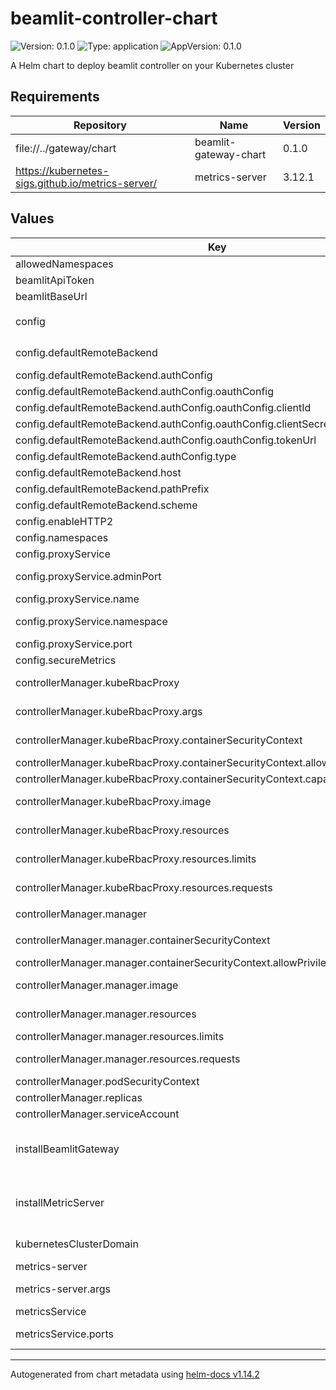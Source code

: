 # beamlit-controller-chart

![Version: 0.1.0](https://img.shields.io/badge/Version-0.1.0-informational?style=flat-square) ![Type: application](https://img.shields.io/badge/Type-application-informational?style=flat-square) ![AppVersion: 0.1.0](https://img.shields.io/badge/AppVersion-0.1.0-informational?style=flat-square)

A Helm chart to deploy beamlit controller on your Kubernetes cluster

## Requirements

| Repository | Name | Version |
|------------|------|---------|
| file://../gateway/chart | beamlit-gateway-chart | 0.1.0 |
| https://kubernetes-sigs.github.io/metrics-server/ | metrics-server | 3.12.1 |

## Values

| Key | Type | Default | Description |
|-----|------|---------|-------------|
| allowedNamespaces | list | `["default"]` | allowed namespaces |
| beamlitApiToken | string | `"REPLACE_ME"` | beamlit api token |
| beamlitBaseUrl | string | `"https://api.beamlit.dev/v0"` | beamlit base url |
| config | object | `{"defaultRemoteBackend":{"authConfig":{"oauthConfig":{"clientId":"REPLACE_ME","clientSecret":"REPLACE_ME","tokenUrl":"https://api.beamlit.dev/v0/oauth/token"},"type":"oauth"},"host":"run.beamlit.dev","pathPrefix":"/$workspace/models/$model","scheme":"https"},"enableHTTP2":false,"namespaces":"default","proxyService":{"adminPort":8081,"name":"beamlit-gateway","namespace":"default","port":8080},"secureMetrics":false}` | config.yaml options |
| config.defaultRemoteBackend | object | `{"authConfig":{"oauthConfig":{"clientId":"REPLACE_ME","clientSecret":"REPLACE_ME","tokenUrl":"https://api.beamlit.dev/v0/oauth/token"},"type":"oauth"},"host":"run.beamlit.dev","pathPrefix":"/$workspace/models/$model","scheme":"https"}` | default-remote-backend |
| config.defaultRemoteBackend.authConfig | object | `{"oauthConfig":{"clientId":"REPLACE_ME","clientSecret":"REPLACE_ME","tokenUrl":"https://api.beamlit.dev/v0/oauth/token"},"type":"oauth"}` | auth-config |
| config.defaultRemoteBackend.authConfig.oauthConfig | object | `{"clientId":"REPLACE_ME","clientSecret":"REPLACE_ME","tokenUrl":"https://api.beamlit.dev/v0/oauth/token"}` | oauth2 |
| config.defaultRemoteBackend.authConfig.oauthConfig.clientId | string | `"REPLACE_ME"` | client-id |
| config.defaultRemoteBackend.authConfig.oauthConfig.clientSecret | string | `"REPLACE_ME"` | client-secret |
| config.defaultRemoteBackend.authConfig.oauthConfig.tokenUrl | string | `"https://api.beamlit.dev/v0/oauth/token"` | token-url |
| config.defaultRemoteBackend.authConfig.type | string | `"oauth"` | type |
| config.defaultRemoteBackend.host | string | `"run.beamlit.dev"` | host |
| config.defaultRemoteBackend.pathPrefix | string | `"/$workspace/models/$model"` | path-prefix |
| config.defaultRemoteBackend.scheme | string | `"https"` | scheme |
| config.enableHTTP2 | bool | `false` | enable-http2 |
| config.namespaces | string | `"default"` | namespaces |
| config.proxyService | object | `{"adminPort":8081,"name":"beamlit-gateway","namespace":"default","port":8080}` | proxy-service |
| config.proxyService.adminPort | int | `8081` | proxy-service.admin-port |
| config.proxyService.name | string | `"beamlit-gateway"` | proxy-service.name |
| config.proxyService.namespace | string | `"default"` | proxy-service.namespace |
| config.proxyService.port | int | `8080` | proxy-service.port |
| config.secureMetrics | bool | `false` | secure-metrics |
| controllerManager.kubeRbacProxy | object | `{"args":["--secure-listen-address=0.0.0.0:8443","--upstream=http://127.0.0.1:8080/","--logtostderr=true","--v=0"],"containerSecurityContext":{"allowPrivilegeEscalation":false,"capabilities":{"drop":["ALL"]}},"image":{"repository":"gcr.io/kubebuilder/kube-rbac-proxy","tag":"v0.16.0"},"resources":{"limits":{"cpu":"500m","memory":"128Mi"},"requests":{"cpu":"5m","memory":"64Mi"}}}` | kube-rbac-proxy options |
| controllerManager.kubeRbacProxy.args | list | `["--secure-listen-address=0.0.0.0:8443","--upstream=http://127.0.0.1:8080/","--logtostderr=true","--v=0"]` | args to pass to the kube-rbac-proxy |
| controllerManager.kubeRbacProxy.containerSecurityContext | object | `{"allowPrivilegeEscalation":false,"capabilities":{"drop":["ALL"]}}` | container security context |
| controllerManager.kubeRbacProxy.containerSecurityContext.allowPrivilegeEscalation | bool | `false` | allowPrivilegeEscalation |
| controllerManager.kubeRbacProxy.containerSecurityContext.capabilities | object | `{"drop":["ALL"]}` | capabilities to drop |
| controllerManager.kubeRbacProxy.image | object | `{"repository":"gcr.io/kubebuilder/kube-rbac-proxy","tag":"v0.16.0"}` | image to use for the kube-rbac-proxy |
| controllerManager.kubeRbacProxy.resources | object | `{"limits":{"cpu":"500m","memory":"128Mi"},"requests":{"cpu":"5m","memory":"64Mi"}}` | resources to request for the kube-rbac-proxy |
| controllerManager.kubeRbacProxy.resources.limits | object | `{"cpu":"500m","memory":"128Mi"}` | limits for the kube-rbac-proxy |
| controllerManager.kubeRbacProxy.resources.requests | object | `{"cpu":"5m","memory":"64Mi"}` | requests for the kube-rbac-proxy |
| controllerManager.manager | object | `{"containerSecurityContext":{"allowPrivilegeEscalation":false,"capabilities":{"drop":["ALL"]}},"image":{"pullPolicy":"IfNotPresent","repository":"ghcr.io/beamlit/beamlit-controller","tag":"latest"},"resources":{"limits":{"cpu":"500m","memory":"128Mi"},"requests":{"cpu":"10m","memory":"64Mi"}}}` | manager options |
| controllerManager.manager.containerSecurityContext | object | `{"allowPrivilegeEscalation":false,"capabilities":{"drop":["ALL"]}}` | container security context |
| controllerManager.manager.containerSecurityContext.allowPrivilegeEscalation | bool | `false` | allowPrivilegeEscalation |
| controllerManager.manager.image | object | `{"pullPolicy":"IfNotPresent","repository":"ghcr.io/beamlit/beamlit-controller","tag":"latest"}` | image to use for the manager |
| controllerManager.manager.resources | object | `{"limits":{"cpu":"500m","memory":"128Mi"},"requests":{"cpu":"10m","memory":"64Mi"}}` | resources to request for the manager |
| controllerManager.manager.resources.limits | object | `{"cpu":"500m","memory":"128Mi"}` | limits for the manager |
| controllerManager.manager.resources.requests | object | `{"cpu":"10m","memory":"64Mi"}` | requests for the manager |
| controllerManager.podSecurityContext | object | `{"runAsNonRoot":true}` | pod security context |
| controllerManager.replicas | int | `1` | number of replicas |
| controllerManager.serviceAccount | object | `{"annotations":{}}` | service account |
| installBeamlitGateway | bool | `true` | installBeamlitGateway is a flag to install the beamlit gateway along with the controller |
| installMetricServer | bool | `false` | installMetricsServer is a flag to install the metrics-server along with the controller |
| kubernetesClusterDomain | string | `"cluster.local"` | kubernetes cluster domain |
| metrics-server | object | `{"args":["--kubelet-insecure-tls"]}` | metrics-server options |
| metrics-server.args | list | `["--kubelet-insecure-tls"]` | args to pass to the metrics-server |
| metricsService | object | `{"ports":[{"name":"https","port":8443,"protocol":"TCP","targetPort":"https"}],"type":"ClusterIP"}` | metrics service |
| metricsService.ports | list | `[{"name":"https","port":8443,"protocol":"TCP","targetPort":"https"}]` | ports for the metrics service |

----------------------------------------------
Autogenerated from chart metadata using [helm-docs v1.14.2](https://github.com/norwoodj/helm-docs/releases/v1.14.2)

